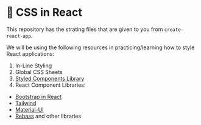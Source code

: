 # 🎁 CSS in React

This repository has the strating files that are given to you from `create-react-app`. 

We will be using the following resources in practicing/learning how to style React applications:
1. In-Line Styling
2. Global CSS Sheets
3. [Styled Components Library](https://styled-components.com/)
4. React Component Libraries:
* [Bootstrap in React](https://github.com/react-bootstrap)
* [Tailwind](https://tailwindcss.com/docs/guides/create-react-app)
* [Material-UI](https://material-ui.com/getting-started/installation/)
* [Rebass](https://rebassjs.org/) and other libraries